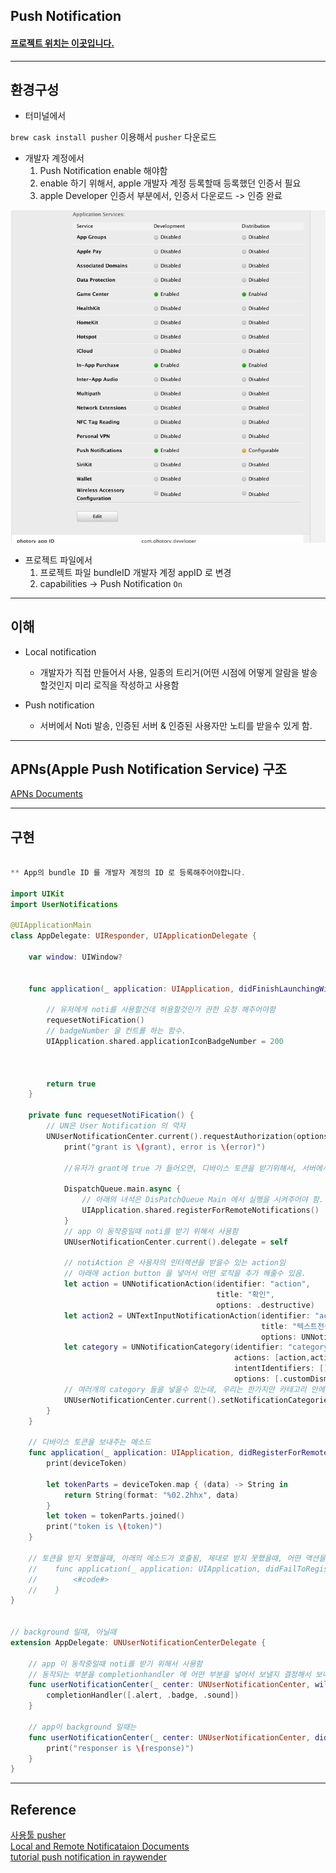 ## Push Notification 

#### [프로젝트 위치는 이곳입니다.](/Project/17-12-8-Push-Notification)

---

## 환경구성

- 터미널에서

`brew cask install pusher` 이용해서 `pusher` 다운로드

- 개발자 계정에서
	1. Push Notification enable 해야함
	2. enable 하기 위해서, apple 개발자 계정 등록할때 등록했던 인증서 필요
	3. apple Developer 인증서 부분에서, 인증서 다운로드 -> 인증 완료
	
![screen](/study/image/PushNotification.jpg)

- 프로젝트 파일에서
	1. 프로젝트 파일 bundleID 개발자 계정 appID 로 변경
	2. capabilities -> Push Notification `On` 

---

## 이해

- Local notification 
	* 개발자가 직접 만들어서 사용, 일종의 트리거(어떤 시점에 어떻게 알람을 발송할것인지 미리 로직을 작성하고 사용함 

- Push notification 
	* 서버에서 Noti 발송, 인증된 서버 & 인증된 사용자만 노티를 받을수 있게 함.

---

## APNs(Apple Push Notification Service) 구조

[APNs Documents](https://developer.apple.com/library/content/documentation/NetworkingInternet/Conceptual/RemoteNotificationsPG/APNSOverview.html#//apple_ref/doc/uid/TP40008194-CH8-SW1)

--- 

## 구현 

```swift

** App의 bundle ID 를 개발자 계정의 ID 로 등록해주어야합니다.

import UIKit
import UserNotifications

@UIApplicationMain
class AppDelegate: UIResponder, UIApplicationDelegate {
    
    var window: UIWindow?
    
    
    func application(_ application: UIApplication, didFinishLaunchingWithOptions launchOptions: [UIApplicationLaunchOptionsKey: Any]?) -> Bool {
        
        // 유저에게 noti를 사용할건데 허용할것인가 권한 요청 해주어야함
        requesetNotiFication()
        // badgeNumber 을 컨트롤 하는 함수.
        UIApplication.shared.applicationIconBadgeNumber = 200
        
        
        
        return true
    }
    
    private func requesetNotiFication() {
        // UN은 User Notification 의 약자
        UNUserNotificationCenter.current().requestAuthorization(options: [UNAuthorizationOptions.alert, .sound, .badge]) { (grant, error) in // 유저가 허용했느냐 안했느냐는 bool 값, error 값을 error 으로
            print("grant is \(grant), error is \(error)")
            
            //유저가 grant에 true 가 들어오면, 디바이스 토큰을 받기위해서, 서버에서 token 을 요청 해주어야함.
            
            DispatchQueue.main.async {
                // 아래의 녀석은 DisPatchQueue Main 에서 실행을 시켜주어야 함. 이유는 얼마전에 생긴 thread Checker 이라는 녀석이 체크해서 알려줌.
                UIApplication.shared.registerForRemoteNotifications()
            }
            // app 이 동작중일때 noti를 받기 위해서 사용함
            UNUserNotificationCenter.current().delegate = self
            
            // notiAction 은 사용자의 인터렉션을 받을수 있는 action임
            // 아래에 action button 을 넣어서 어떤 로직을 추가 해줄수 있음.
            let action = UNNotificationAction(identifier: "action",
                                              title: "확인",
                                              options: .destructive)
            let action2 = UNTextInputNotificationAction(identifier: "action2",
                                                        title: "텍스트전송",
                                                        options: UNNotificationActionOptions.foreground)
            let category = UNNotificationCategory(identifier: "category1",
                                                  actions: [action,action2],
                                                  intentIdentifiers: [],
                                                  options: [.customDismissAction])
            // 여러개의 category 들을 넣을수 있는데, 우리는 한가지만 카테고리 안에 넣어서 실습해봄.
            UNUserNotificationCenter.current().setNotificationCategories([category])
        }
    }
    
    // 디바이스 토큰을 보내주는 메소드
    func application(_ application: UIApplication, didRegisterForRemoteNotificationsWithDeviceToken deviceToken: Data) {
        print(deviceToken)
        
        let tokenParts = deviceToken.map { (data) -> String in
            return String(format: "%02.2hhx", data)
        }
        let token = tokenParts.joined()
        print("token is \(token)")
    }
    
    // 토큰을 받지 못했을때, 아래의 메소드가 호출됨, 제대로 받지 못했을때, 어떤 액션을 취해줄것인지에 대한것을 이부분에서 적용함,
    //    func application(_ application: UIApplication, didFailToRegisterForRemoteNotificationsWithError error: Error) {
    //        <#code#>
    //    }
}


// background 일때, 아닐때
extension AppDelegate: UNUserNotificationCenterDelegate {
    
    // app 이 동작중일때 noti를 받기 위해서 사용함
    // 동작되는 부분을 completionhandler 에 어떤 부분을 넣어서 보낼지 결정해서 보내줌
    func userNotificationCenter(_ center: UNUserNotificationCenter, willPresent notification: UNNotification, withCompletionHandler completionHandler: @escaping (UNNotificationPresentationOptions) -> Void) {
        completionHandler([.alert, .badge, .sound])
    }
    
    // app이 background 일때는
    func userNotificationCenter(_ center: UNUserNotificationCenter, didReceive response: UNNotificationResponse, withCompletionHandler completionHandler: @escaping () -> Void) {
        print("responser is \(response)")
    }
}
```




---

## Reference 

[사용툴 pusher](https://github.com/noodlewerk/NWPusher) <br>
[Local and Remote Notificataion Documents](https://developer.apple.com/library/content/documentation/NetworkingInternet/Conceptual/RemoteNotificationsPG/APNSOverview.html#//apple_ref/doc/uid/TP40008194-CH8-SW1) <br>
[tutorial push notification in raywender](https://www.raywenderlich.com/156966/push-notifications-tutorial-getting-started)<br>